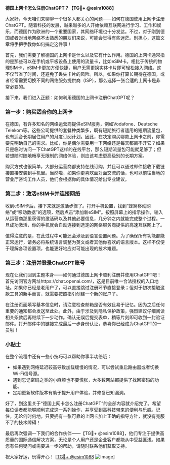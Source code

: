 **德国上网卡怎么注册ChatGPT？【TG💪+ @esim1088】**

大家好，今天咱们来聊聊一个很多人都关心的问题——如何在德国使用上网卡注册ChatGPT。随着科技的发展，越来越多的人开始依赖互联网进行学习、工作和娱乐，而德国作为欧洲的一个重要国家，其网络环境也十分发达。不过，对于刚到德国或者对当地网络不太熟悉的朋友们来说，可能会觉得有些迷茫。别担心，这篇文章将手把手教你如何搞定这件事！

首先，我们需要了解德国的上网卡是什么以及它有什么作用。德国的上网卡通常指的是那些可以在手机或平板设备上使用的流量卡，比如eSIM卡。相比于传统的物理SIM卡，eSIM卡更加方便快捷，用户无需更换实体卡片即可轻松接入网络。这不仅节省了时间，还避免了丢失卡片的风险。所以，如果你打算长期待在德国，或者经常需要切换不同的网络服务提供商（ISP），那么选择一张合适的上网卡是非常必要的。

接下来，我们进入正题：如何利用德国的上网卡注册ChatGPT呢？

### 第一步：购买适合你的上网卡

在德国，有许多知名的网络运营商提供eSIM服务，例如Vodafone、Deutsche Telekom等。这些公司提供的套餐种类繁多，既有短期旅行者适用的短期流量包，也有适合长期居住用户的月度订阅计划。因此，在决定购买哪款上网卡之前，你需要先明确自己的需求。比如，你是偶尔需要用一下网络还是每天都离不开它？如果只是临时访问一下ChatGPT这样的在线平台，那么短期流量包可能就足够了；但若想随时随地畅享无限制的网络体验，则应该考虑更高级别的长期方案。

购买方式也很简单，大部分运营商都支持在线订购，并且可以通过邮件接收下载链接直接安装到手机里。当然啦，如果你更喜欢面对面交流的话，也可以前往当地的营业厅咨询工作人员，他们会根据你的具体情况给出专业建议。

### 第二步：激活eSIM卡并连接网络

收到eSIM卡后，接下来就是激活步骤了。打开手机设置，找到“蜂窝移动网络”或“移动数据”的选项，然后点击“添加新eSIM”。按照屏幕上的指示操作，输入从运营商那里获得的激活码以及其他必要信息，几分钟之内就能完成整个过程。一旦成功激活，你的手机就会自动连接到选定的网络服务商提供的高速互联网上了。

值得注意的是，在此过程中可能还会涉及到语言设置问题。为了确保所有功能都能正常运行，请务必将系统语言调整为英文或者其他你喜欢的语言版本。这样不仅便于理解各项设置项，也能更好地应对可能出现的技术难题。

### 第三步：注册并登录ChatGPT账号

现在让我们回到主题本身——如何通过德国上网卡顺利注册并使用ChatGPT吧！首先访问官方网址https://chat.openai.com/，这是目前唯一合法授权的入口地址。如果你已经是老用户了，可以直接跳过注册环节直接登录；但对于初次接触这款工具的新手而言，就需要按照指引创建一个新的账户了。

在注册页面填写基本信息时，请注意检查邮箱是否有效且易于记忆。因为之后任何重要的通知都会发送至此处。此外，由于涉及到隐私保护政策，强烈建议仔细阅读相关条款后再继续下一步动作。确认无误后提交表单，稍等片刻即可收到一封验证邮件。打开邮件中的链接完成最后一步身份认证，恭喜你已经成为ChatGPT的一员啦！

### 小贴士

在整个流程中还有一些小技巧可以帮助你事半功倍哦：
- 如果遇到网络延迟较高导致加载缓慢的情况，可以尝试重启路由器或者切换Wi-Fi信号源。
- 遇到忘记密码之类的小麻烦也不要慌张，大多数网站都提供了找回密码的功能。
- 定期更新软件版本有助于提升用户体验，并修复已知漏洞。

好了，到这里关于“德国上网卡怎么注册ChatGPT”的全部内容就介绍完了。希望每位读者都能够顺利完成这一系列操作，并享受到高科技带来的便利与乐趣。记住，无论何时何地，只要拥有一张可靠的上网卡加上正确的指导方针，就没有克服不了的技术障碍！

最后再次强调一下我们的合作伙伴——【TG💪+ @esim1088】，他们专注于提供高质量的国际通信解决方案，无论是个人用户还是企业客户都能从中受益匪浅。如果您有任何疑问或需要进一步的帮助，请随时联系他们获取支持。

祝大家好运，玩得开心！
[[TG💪+ @esim1088](https://t.me/s/esim1088) ![Image](https://i.postimg.cc/4NQfJmqS/Snipaste-2025-05-13-00-14-12.png)]
